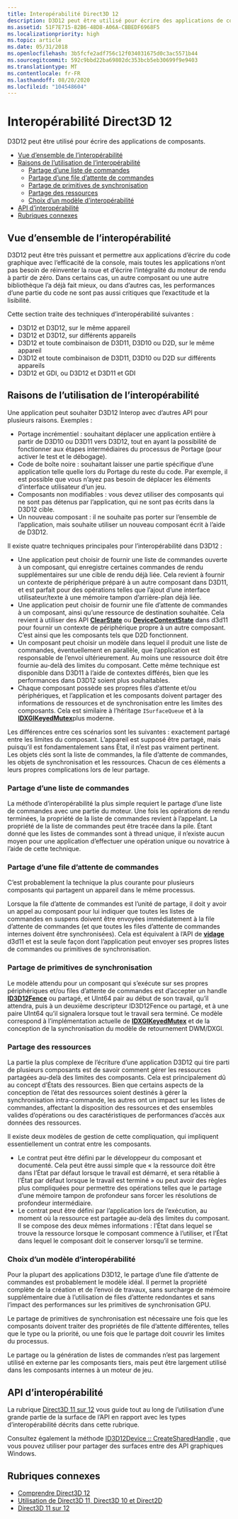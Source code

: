 ```yaml
---
title: Interopérabilité Direct3D 12
description: D3D12 peut être utilisé pour écrire des applications de composants.
ms.assetid: 51F7E715-82B6-48D8-A06A-CBBEDF6968F5
ms.localizationpriority: high
ms.topic: article
ms.date: 05/31/2018
ms.openlocfilehash: 3b5fcfe2adf756c12f034031675d0c3ac5571b44
ms.sourcegitcommit: 592c9bbd22ba69802dc353bcb5eb30699f9e9403
ms.translationtype: MT
ms.contentlocale: fr-FR
ms.lasthandoff: 08/20/2020
ms.locfileid: "104548604"
---
```

# <a name="direct3d-12-interop"></a>Interopérabilité Direct3D 12

D3D12 peut être utilisé pour écrire des applications de composants.

-   [Vue d’ensemble de l’interopérabilité](#interop-overview)
-   [Raisons de l’utilisation de l’interopérabilité](#reasons-for-using-interop)
    -   [Partage d’une liste de commandes](#sharing-a-command-list)
    -   [Partage d’une file d’attente de commandes](#sharing-a-command-queue)
    -   [Partage de primitives de synchronisation](#sharing-sync-primitives)
    -   [Partage des ressources](#sharing-resources)
    -   [Choix d’un modèle d’interopérabilité](#choosing-an-interop-model)
-   [API d’interopérabilité](#interop-apis)
-   [Rubriques connexes](#related-topics)

## <a name="interop-overview"></a>Vue d’ensemble de l’interopérabilité

D3D12 peut être très puissant et permettre aux applications d’écrire du code graphique avec l’efficacité de la console, mais toutes les applications n’ont pas besoin de réinventer la roue et d’écrire l’intégralité du moteur de rendu à partir de zéro. Dans certains cas, un autre composant ou une autre bibliothèque l’a déjà fait mieux, ou dans d’autres cas, les performances d’une partie du code ne sont pas aussi critiques que l’exactitude et la lisibilité.

Cette section traite des techniques d’interopérabilité suivantes :

-   D3D12 et D3D12, sur le même appareil
-   D3D12 et D3D12, sur différents appareils
-   D3D12 et toute combinaison de D3D11, D3D10 ou D2D, sur le même appareil
-   D3D12 et toute combinaison de D3D11, D3D10 ou D2D sur différents appareils
-   D3D12 et GDI, ou D3D12 et D3D11 et GDI

## <a name="reasons-for-using-interop"></a>Raisons de l’utilisation de l’interopérabilité

Une application peut souhaiter D3D12 Interop avec d’autres API pour plusieurs raisons. Exemples :

-   Portage incrémentiel : souhaitant déplacer une application entière à partir de D3D10 ou D3D11 vers D3D12, tout en ayant la possibilité de fonctionner aux étapes intermédiaires du processus de Portage (pour activer le test et le débogage).
-   Code de boîte noire : souhaitant laisser une partie spécifique d’une application telle quelle lors du Portage du reste du code. Par exemple, il est possible que vous n’ayez pas besoin de déplacer les éléments d’interface utilisateur d’un jeu.
-   Composants non modifiables : vous devez utiliser des composants qui ne sont pas détenus par l’application, qui ne sont pas écrits dans la D3D12 cible.
-   Un nouveau composant : il ne souhaite pas porter sur l’ensemble de l’application, mais souhaite utiliser un nouveau composant écrit à l’aide de D3D12.

Il existe quatre techniques principales pour l’interopérabilité dans D3D12 :

-   Une application peut choisir de fournir une liste de commandes ouverte à un composant, qui enregistre certaines commandes de rendu supplémentaires sur une cible de rendu déjà liée. Cela revient à fournir un contexte de périphérique préparé à un autre composant dans D3D11, et est parfait pour des opérations telles que l’ajout d’une interface utilisateur/texte à une mémoire tampon d’arrière-plan déjà liée.
-   Une application peut choisir de fournir une file d’attente de commandes à un composant, ainsi qu’une ressource de destination souhaitée. Cela revient à utiliser des API [**ClearState**](/windows/desktop/api/d3d11/nf-d3d11-id3d11devicecontext-clearstate) ou [**DeviceContextState**](/windows/desktop/api/d3d11_1/nn-d3d11_1-id3ddevicecontextstate) dans d3d11 pour fournir un contexte de périphérique propre à un autre composant. C’est ainsi que les composants tels que D2D fonctionnent.
-   Un composant peut choisir un modèle dans lequel il produit une liste de commandes, éventuellement en parallèle, que l’application est responsable de l’envoi ultérieurement. Au moins une ressource doit être fournie au-delà des limites du composant. Cette même technique est disponible dans D3D11 à l’aide de contextes différés, bien que les performances dans D3D12 soient plus souhaitables.
-   Chaque composant possède ses propres files d’attente et/ou périphériques, et l’application et les composants doivent partager des informations de ressources et de synchronisation entre les limites des composants. Cela est similaire à l’héritage `ISurfaceQueue` et à la [**IDXGIKeyedMutex**](/windows/desktop/api/dxgi/nn-dxgi-idxgikeyedmutex)plus moderne.

Les différences entre ces scénarios sont les suivantes : exactement partagé entre les limites du composant. L’appareil est supposé être partagé, mais puisqu’il est fondamentalement sans État, il n’est pas vraiment pertinent. Les objets clés sont la liste de commandes, la file d’attente de commandes, les objets de synchronisation et les ressources. Chacun de ces éléments a leurs propres complications lors de leur partage.

### <a name="sharing-a-command-list"></a>Partage d’une liste de commandes

La méthode d’interopérabilité la plus simple requiert le partage d’une liste de commandes avec une partie du moteur. Une fois les opérations de rendu terminées, la propriété de la liste de commandes revient à l’appelant. La propriété de la liste de commandes peut être tracée dans la pile. Étant donné que les listes de commandes sont à thread unique, il n’existe aucun moyen pour une application d’effectuer une opération unique ou novatrice à l’aide de cette technique.

### <a name="sharing-a-command-queue"></a>Partage d’une file d’attente de commandes

C’est probablement la technique la plus courante pour plusieurs composants qui partagent un appareil dans le même processus.

Lorsque la file d’attente de commandes est l’unité de partage, il doit y avoir un appel au composant pour lui indiquer que toutes les listes de commandes en suspens doivent être envoyées immédiatement à la file d’attente de commandes (et que toutes les files d’attente de commandes internes doivent être synchronisées). Cela est équivalent à l’API de [**vidage**](/windows/desktop/api/d3d11/nf-d3d11-id3d11devicecontext-flush) d3d11 et est la seule façon dont l’application peut envoyer ses propres listes de commandes ou primitives de synchronisation.

### <a name="sharing-sync-primitives"></a>Partage de primitives de synchronisation

Le modèle attendu pour un composant qui s’exécute sur ses propres périphériques et/ou files d’attente de commandes est d’accepter un handle [**ID3D12Fence**](/windows/desktop/api/d3d12/nn-d3d12-id3d12fence) ou partagé, et UInt64 pair au début de son travail, qu’il attendra, puis à un deuxième descripteur ID3D12Fence ou partagé, et à une paire UInt64 qu’il signalera lorsque tout le travail sera terminé. Ce modèle correspond à l’implémentation actuelle de [**IDXGIKeyedMutex**](/windows/desktop/api/dxgi/nn-dxgi-idxgikeyedmutex) et de la conception de la synchronisation du modèle de retournement DWM/DXGI.

### <a name="sharing-resources"></a>Partage des ressources

La partie la plus complexe de l’écriture d’une application D3D12 qui tire parti de plusieurs composants est de savoir comment gérer les ressources partagées au-delà des limites des composants. Cela est principalement dû au concept d’États des ressources. Bien que certains aspects de la conception de l’état des ressources soient destinés à gérer la synchronisation intra-commande, les autres ont un impact sur les listes de commandes, affectant la disposition des ressources et des ensembles valides d’opérations ou des caractéristiques de performances d’accès aux données des ressources.

Il existe deux modèles de gestion de cette compliquation, qui impliquent essentiellement un contrat entre les composants.

-   Le contrat peut être défini par le développeur du composant et documenté. Cela peut être aussi simple que « la ressource doit être dans l’État par défaut lorsque le travail est démarré, et sera rétablie à l’État par défaut lorsque le travail est terminé » ou peut avoir des règles plus compliquées pour permettre des opérations telles que le partage d’une mémoire tampon de profondeur sans forcer les résolutions de profondeur intermédiaire.
-   Le contrat peut être défini par l’application lors de l’exécution, au moment où la ressource est partagée au-delà des limites du composant. Il se compose des deux mêmes informations : l’État dans lequel se trouve la ressource lorsque le composant commence à l’utiliser, et l’État dans lequel le composant doit le conserver lorsqu’il se termine.

### <a name="choosing-an-interop-model"></a>Choix d’un modèle d’interopérabilité

Pour la plupart des applications D3D12, le partage d’une file d’attente de commandes est probablement le modèle idéal. Il permet la propriété complète de la création et de l’envoi de travaux, sans surcharge de mémoire supplémentaire due à l’utilisation de files d’attente redondantes et sans l’impact des performances sur les primitives de synchronisation GPU.

Le partage de primitives de synchronisation est nécessaire une fois que les composants doivent traiter des propriétés de file d’attente différentes, telles que le type ou la priorité, ou une fois que le partage doit couvrir les limites du processus.

Le partage ou la génération de listes de commandes n’est pas largement utilisé en externe par les composants tiers, mais peut être largement utilisé dans les composants internes à un moteur de jeu.

## <a name="interop-apis"></a>API d’interopérabilité

La rubrique [Direct3D 11 sur 12](./direct3d-11-on-12.md) vous guide tout au long de l’utilisation d’une grande partie de la surface de l’API en rapport avec les types d’interopérabilité décrits dans cette rubrique.

Consultez également la méthode [ID3D12Device :: CreateSharedHandle](/windows/win32/api/d3d12/nf-d3d12-id3d12device-createsharedhandle) , que vous pouvez utiliser pour partager des surfaces entre des API graphiques Windows.

## <a name="related-topics"></a>Rubriques connexes

* [Comprendre Direct3D 12](directx-12-getting-started.md)
* [Utilisation de Direct3D 11, Direct3D 10 et Direct2D](direct3d-12-interop.md)
* [Direct3D 11 sur 12](./direct3d-11-on-12.md)